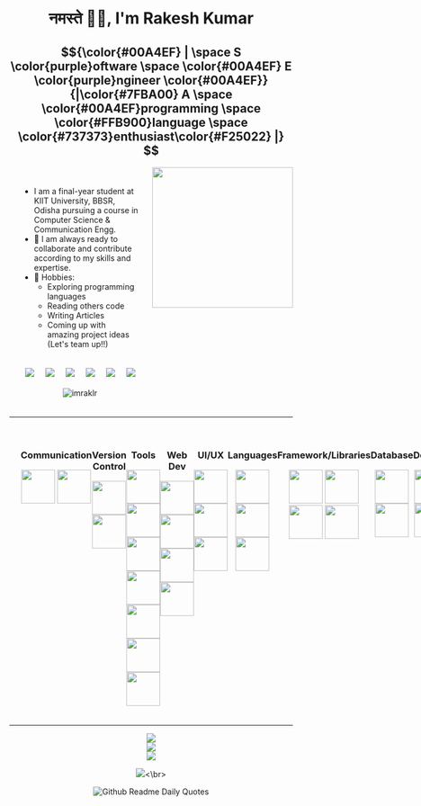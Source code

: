 <h1 align="center">नमस्ते 🙏🏻, I'm Rakesh Kumar</h1>

<div align="center">

## $${\color{#00A4EF} | \space S \color{purple}oftware \space \color{#00A4EF} E \color{purple}ngineer \color{#00A4EF}} {|\color{#7FBA00} A \space \color{#00A4EF}programming \space \color{#FFB900}language \space \color{#737373}enthusiast\color{#F25022} |} $$

</div>

<img align='right' src="https://media4.giphy.com/media/XmSFPR3MUxNlCWwNQY/giphy.gif?cid=ecf05e47xgz59qkf0hcqjngzlrr2f3fu4kutzocprptz7kmy&ep=v1_gifs_search&rid=giphy.gif&ct=g" width="250" height="250" class="giphy-embed"/>

<div style="display: flex; flex-direction: column; align-items: center; margin: auto; padding: 20px;">
  <div style="display: flex; flex-direction: column; align-items: flex-start; margin-bottom: 20px;">
    <ul>
      <li>I am a final-year student at KIIT University, BBSR, Odisha pursuing a course in Computer Science & Communication Engg.</li>
      <li>🤝 I am always ready to collaborate and contribute according to my skills and expertise.</li>
      <li>📅 Hobbies:
        <ul>
          <li>Exploring programming languages</li>
          <li>Reading others code</li>
          <li>Writing Articles</li>
          <li>Coming up with amazing project ideas (Let's team up!!)</li>
        </ul>
      </li>
    </ul>
  </div>
  
  <div style="display: flex; justify-content: center; margin-bottom: 20px;">
    <a href="https://portfolios-ypkg.onrender.com/portfolio?role=software-engineer" style="margin: 0 10px;">
      <img src="https://img.shields.io/badge/Portfolio-%23000000.svg?style=for-the-badge&logo=firefox&logoColor=#FF7139"/>
    </a>
    <a href="https://www.linkedin.com/in/rakesh-kumar-4804b71a0/" style="margin: 0 10px;">
      <img src="https://img.shields.io/badge/linkedin-%230077B5.svg?style=for-the-badge&logo=linkedin&logoColor=white"/>
    </a>
    <a href="https://stackoverflow.com/users/14105067/imraklr" style="margin: 0 10px;">
      <img src="https://img.shields.io/badge/-Stackoverflow-FE7A16?style=for-the-badge&logo=stack-overflow&logoColor=white"/>
    </a>
    <a href="https://www.youtube.com/@rootnode9513" style="margin: 0 10px;">
      <img src="https://img.shields.io/badge/YouTube-%23FF0000.svg?style=for-the-badge&logo=YouTube&logoColor=white"/>
    </a>
    <a href="https://medium.com/@rklsspty777" style="margin: 0 10px;">
      <img src="https://img.shields.io/badge/Medium-12100E?style=for-the-badge&logo=medium&logoColor=white"/>
    </a>
    <a href="mailto:rakesh.at.work.9@gmail.com" style="margin: 0 10px;">
      <img src="https://img.shields.io/badge/Gmail-D14836?style=for-the-badge&logo=gmail&logoColor=white"/>
    </a>
  </div>

  <div style="display: flex; justify-content: center;">
    <img src="https://komarev.com/ghpvc/?username=imraklr&label=Profile%20views&color=0e75b6&style=flat" alt="imraklr"/>
  </div>
</div>

<hr>

<div style="display: flex; margin: auto; padding: 20px;">
 <div align="center">
  <h3 align="center">Communication</h3>
  <img src="https://user-images.githubusercontent.com/25181517/192107854-765620d7-f909-4953-a6da-36e1ef69eea6.png" width="60" height="60"/>
  <img src="https://user-images.githubusercontent.com/25181517/192107858-fe19f043-c502-4009-8c47-476fc89718ad.png" width="60" height="60"/>
 </div>

 <div align="center">
  <h3 align="center">Version Control</h3>
  <img src="https://user-images.githubusercontent.com/25181517/192108372-f71d70ac-7ae6-4c0d-8395-51d8870c2ef0.png" width="60" height="60"/>
  <img src="https://user-images.githubusercontent.com/25181517/192108374-8da61ba1-99ec-41d7-80b8-fb2f7c0a4948.png" width="60" height="60"/>
 </div>

 <div align="center">
  <h3 align="center">Tools</h3>
  <img src="https://user-images.githubusercontent.com/25181517/192108889-232b3431-a585-4b36-a62d-9078bd3641d9.png" width="60" height="60"/>
  <img src="https://user-images.githubusercontent.com/25181517/192108890-200809d1-439c-4e23-90d3-b090cf9a4eea.png" width="60" height="60"/>
  <img src="https://user-images.githubusercontent.com/25181517/192108895-20dc3343-43e3-4a54-a90e-13a4abbc57b9.png" width="60" height="60"/>
  <img src="https://user-images.githubusercontent.com/25181517/192108891-d86b6220-e232-423a-bf5f-90903e6887c3.png" width="60" height="60"/>
  <img src="https://github.com/imraklr/imraklr/blob/main/icons/ide/visual-studio.svg" width="60" height="60"/>
  <img src="https://user-images.githubusercontent.com/25181517/183914128-3fc88b4a-4ac1-40e6-9443-9a30182379b7.png" width="60" height="60"/>
  <img src="https://user-images.githubusercontent.com/25181517/192109061-e138ca71-337c-4019-8d42-4792fdaa7128.png" width="60" height="60"/>
 </div>

 <div align="center">
  <h3 align="center">Web Dev</h3>
  <img src="https://user-images.githubusercontent.com/25181517/192158954-f88b5814-d510-4564-b285-dff7d6400dad.png" width="60" height="60"/>
  <img src="https://user-images.githubusercontent.com/25181517/183898674-75a4a1b1-f960-4ea9-abcb-637170a00a75.png" width="60" height="60"/>
  <img src="https://user-images.githubusercontent.com/25181517/183898054-b3d693d4-dafb-4808-a509-bab54cf5de34.png" width="60" height="60"/>
  <img src="https://user-images.githubusercontent.com/25181517/117447155-6a868a00-af3d-11eb-9cfe-245df15c9f3f.png" width="60" height="60"/>
 </div>

 <div align="center">
  <h3 align="center">UI/UX</h3>
  <img src="https://user-images.githubusercontent.com/25181517/189716058-71f74b6f-5936-40b5-92e3-00381e35ccb9.png" width="60" height="60"/>
  <img src="https://user-images.githubusercontent.com/25181517/189716630-fe6c084c-6c66-43af-aa49-64c8aea4a5c2.png" width="60" height="60"/>
  <img src="https://github-production-user-asset-6210df.s3.amazonaws.com/136815194/253220886-02494c7c-de6a-43a6-9293-6369696842ed.png" width="60" height="60"/>
 </div>

 <div align="center">
  <h3 align="center">Languages</h3>
  <img src="https://user-images.githubusercontent.com/25181517/117201156-9a724800-adec-11eb-9a9d-3cd0f67da4bc.png" width="60" height="60"/>
  <img src="https://user-images.githubusercontent.com/25181517/185062810-7ee0c3d2-17f2-4a98-9d8a-a9576947692b.png" width="60" height="60"/>
  <img src="https://user-images.githubusercontent.com/25181517/192106073-90fffafe-3562-4ff9-a37e-c77a2da0ff58.png" width="60" height="60"/>
 </div>

 <div align="center">
  <h3 align="center">Framework/Libraries</h3>
  <img src="https://user-images.githubusercontent.com/25181517/117201470-f6d56780-adec-11eb-8f7c-e70e376cfd07.png" width="60" height="60"/>
  <img src="https://user-images.githubusercontent.com/25181517/183891303-41f257f8-6b3d-487c-aa56-c497b880d0fb.png" width="60" height="60"/>
  <img src="https://user-images.githubusercontent.com/25181517/117207242-07d5a700-adf4-11eb-975e-be04e62b984b.png" width="60" height="60"/>
  <img src="https://user-images.githubusercontent.com/25181517/117533873-484d4480-afef-11eb-9fad-67c8605e3592.png" width="60" height="60"/>
 </div>

 <div align="center">
  <h3 align="center">Database</h3>
  <img src="https://user-images.githubusercontent.com/25181517/117208740-bfb78400-adf5-11eb-97bb-09072b6bedfc.png" width="60" height="60"/>
  <img src="https://user-images.githubusercontent.com/25181517/183896128-ec99105a-ec1a-4d85-b08b-1aa1620b2046.png" width="60" height="60"/>
 </div>

 <div align="center">
  <h3 align="center">DevOps</h3>
  <img src="https://user-images.githubusercontent.com/25181517/192158606-7c2ef6bd-6e04-47cf-b5bc-da2797cb5bda.png" width="60" height="60"/>
  <img src="https://user-images.githubusercontent.com/25181517/117207330-263ba280-adf4-11eb-9b97-0ac5b40bc3be.png" width="60" height="60"/>
 </div>

 <div align="center">
  <h3 align="center">Operating System</h3>
  <img src="https://user-images.githubusercontent.com/25181517/186884153-99edc188-e4aa-4c84-91b0-e2df260ebc33.png" width="60" height="60"/>
  <img src="https://user-images.githubusercontent.com/25181517/186884150-05e9ff6d-340e-4802-9533-2c3f02363ee3.png" width="60" height="60"/>
 </div>
</div>

<hr>

<div align="center">

![](https://github-readme-stats.vercel.app/api?username=imraklr&theme=shadow_red&hide_border=false&include_all_commits=false&count_private=false&bg_color=00000000&border_radius=32)</br>
![](https://github-readme-streak-stats.herokuapp.com/?user=imraklr&theme=shadow_red&bg_color=00000000&hide_border=false&border_radius=32)</br>
![](https://github-readme-stats.vercel.app/api/top-langs/?username=imraklr&theme=shadow_red&hide_border=false&include_all_commits=false&count_private=false&layout=donut-vertical&border_radius=32&bg_color=00000000)</br>

![](https://github-trophies.vercel.app/?username=imraklr&theme=shadow_red&no-frame=true&no-bg=true&margin-w=4&bg_color=00000000)<\br>

![Github Readme Daily Quotes](https://readme-daily-quotes.vercel.app/api?theme=transparent&font=libre_baskerville)
 
</div>
